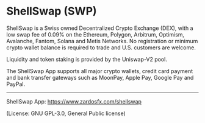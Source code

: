 # ShellSwap (SWP)
ShellSwap is a Swiss owned Decentralized Crypto Exchange (DEX), with a low swap fee of 0.09% on the Ethereum, Polygon, Arbitrum, Optimism, Avalanche, Fantom, Solana and Metis Networks. No registration or minimum crypto wallet balance is required to trade and U.S. customers are welcome. 

Liquidity and token staking is provided by the Uniswap-V2 pool.

The ShellSwap App supports all major crypto wallets, credit card payment and bank transfer gateways such as MoonPay, Apple Pay, Google Pay and PayPal.

___
ShellSwap App: https://www.zardosfx.com/shellswap

(License: GNU GPL-3.0, General Public license)
